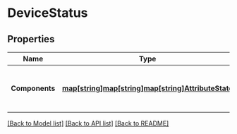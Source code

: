 # DeviceStatus

## Properties

Name | Type | Description | Notes
------------ | ------------- | ------------- | -------------
**Components** | [**map[string]map[string]map[string]AttributeState**](map.md) | A map of componentId to Component status. | [optional] 

[[Back to Model list]](../README.md#documentation-for-models) [[Back to API list]](../README.md#documentation-for-api-endpoints) [[Back to README]](../README.md)


